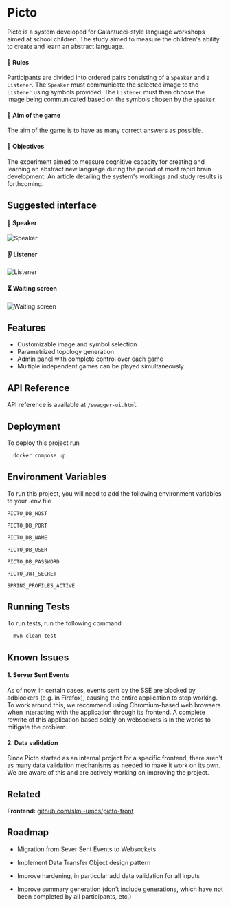 
# Picto

Picto is a system developed for Galantucci-style language workshops aimed at school children. The study aimed to measure the children's ability to create and learn an abstract language.

#### 📜 Rules

Participants are divided into ordered pairs consisting of a `Speaker` and a `Listener`. The `Speaker` must communicate the selected image to the `Listener` using symbols provided. The `Listener` must then choose the image being communicated based on the symbols chosen by the `Speaker`.

#### 🎯 Aim of the game

The aim of the game is to have as many correct answers as possible.

#### 📑 Objectives

The experiment aimed to measure cognitive capacity for creating and learning an abstract new language during the period of most rapid brain development. An article detailing the system's workings and study results is forthcoming.
## Suggested interface

#### 📢 Speaker
![Speaker](https://github.com/mikolaj-martyna/picto-backend/assets/149105135/542d9690-8f88-4d64-af37-f65a6974e6e0)  

#### 👂 Listener
![Listener](https://github.com/mikolaj-martyna/picto-backend/assets/149105135/30d6dbe8-8f3f-4c1a-9262-094401d6d030)

#### ⏳ Waiting screen
![Waiting screen](https://github.com/mikolaj-martyna/picto-backend/assets/149105135/1533c172-9032-456d-8261-9e45ef93caa0)


## Features

- Customizable image and symbol selection
- Parametrized topology generation
- Admin panel with complete control over each game
- Multiple independent games can be played simultaneously
## API Reference

API reference is available at `/swagger-ui.html`

## Deployment

To deploy this project run

```bash
  docker compose up
```


## Environment Variables

To run this project, you will need to add the following environment variables to your .env file

`PICTO_DB_HOST`

`PICTO_DB_PORT`

`PICTO_DB_NAME`

`PICTO_DB_USER`

`PICTO_DB_PASSWORD`

`PICTO_JWT_SECRET`

`SPRING_PROFILES_ACTIVE`


## Running Tests

To run tests, run the following command

```bash
  mvn clean test
```


## Known Issues

#### 1. Server Sent Events

As of now, in certain cases, events sent by the SSE are blocked by adblockers (e.g. in Firefox), causing the entire application to stop working. To work around this, we recommend using Chromium-based web browsers when interacting with the application through its frontend. A complete rewrite of this application based solely on websockets is in the works to mitigate the problem.

#### 2. Data validation

Since Picto started as an internal project for a specific frontend, there aren't as many data validation mechanisms as needed to make it work on its own. We are aware of this and are actively working on improving the project.


## Related

**Frontend:** [github.com/skni-umcs/picto-front](https://github.com/skni-umcs/picto-front)


## Roadmap

- Migration from Sever Sent Events to Websockets

- Implement Data Transfer Object design pattern

- Improve hardening, in particular add data validation for all inputs

- Improve summary generation (don't include generations, which have not been completed by all participants, etc.)

